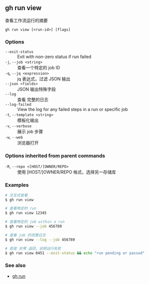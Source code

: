 ## gh run view

查看工作流运行的摘要

```
gh run view [<run-id>] [flags]
```

### Options

<dl class="flags">
	<dt><code>--exit-status</code></dt>
	<dd>Exit with non-zero status if run failed</dd>

<dt><code>-j</code>, <code>--job &lt;string&gt;</code></dt>
<dd>查看一个特定的 job ID</dd>

<dt><code>-q</code>, <code>--jq &lt;expression&gt;</code></dt>
<dd>jq 表达式，过滤 JSON 输出</dd>

<dt><code>--json &lt;fields&gt;</code></dt>
<dd>JSON 输出特殊字段</dd>

<dt><code>--log</code></dt>
<dd>查看 完整的日志</dd>

<dt><code>--log-failed</code></dt>
<dd>View the log for any failed steps in a run or specific job</dd>

<dt><code>-t</code>, <code>--template &lt;string&gt;</code></dt>
<dd>模板化输出</dd>

<dt><code>-v</code>, <code>--verbose</code></dt>
<dd>展示 job 步骤</dd>

<dt><code>-w</code>, <code>--web</code></dt>
<dd>浏览器打开</dd>

</dl>

### Options inherited from parent commands

<dl class="flags">
	<dt><code>-R</code>, <code>--repo &lt;[HOST/]OWNER/REPO&gt;</code></dt>
	<dd>使用 [HOST/]OWNER/REPO 格式，选择另一存储库</dd>
</dl>

### Examples

```bash
# 交互式查看
$ gh run view

# 查看特定的 run
$ gh run view 12345

# 查看特定的 job within a run
$ gh run view --job 456789

# 查看 job 的完整日志
$ gh run view --log --job 456789

# 若是 非零 返回，说明运行失败
$ gh run view 0451 --exit-status && echo "run pending or passed"
```

### See also

- [gh run](./gh_run.zh.md)
